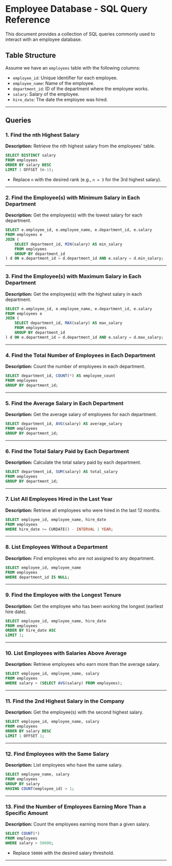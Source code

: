 
# Employee Database - SQL Query Reference

This document provides a collection of SQL queries commonly used to interact with an employee database.

## Table Structure
Assume we have an `employees` table with the following columns:
- `employee_id`: Unique identifier for each employee.
- `employee_name`: Name of the employee.
- `department_id`: ID of the department where the employee works.
- `salary`: Salary of the employee.
- `hire_date`: The date the employee was hired.

---

## Queries

### 1. Find the nth Highest Salary

**Description:** Retrieve the nth highest salary from the employees' table.

```sql
SELECT DISTINCT salary
FROM employees
ORDER BY salary DESC
LIMIT 1 OFFSET (n-1);
```
- Replace `n` with the desired rank (e.g., `n = 3` for the 3rd highest salary).

---

### 2. Find the Employee(s) with Minimum Salary in Each Department

**Description:** Get the employee(s) with the lowest salary for each department.

```sql
SELECT e.employee_id, e.employee_name, e.department_id, e.salary
FROM employees e
JOIN (
    SELECT department_id, MIN(salary) AS min_salary
    FROM employees
    GROUP BY department_id
) d ON e.department_id = d.department_id AND e.salary = d.min_salary;
```

---

### 3. Find the Employee(s) with Maximum Salary in Each Department

**Description:** Get the employee(s) with the highest salary in each department.

```sql
SELECT e.employee_id, e.employee_name, e.department_id, e.salary
FROM employees e
JOIN (
    SELECT department_id, MAX(salary) AS max_salary
    FROM employees
    GROUP BY department_id
) d ON e.department_id = d.department_id AND e.salary = d.max_salary;
```

---

### 4. Find the Total Number of Employees in Each Department

**Description:** Count the number of employees in each department.

```sql
SELECT department_id, COUNT(*) AS employee_count
FROM employees
GROUP BY department_id;
```

---

### 5. Find the Average Salary in Each Department

**Description:** Get the average salary of employees for each department.

```sql
SELECT department_id, AVG(salary) AS average_salary
FROM employees
GROUP BY department_id;
```

---

### 6. Find the Total Salary Paid by Each Department

**Description:** Calculate the total salary paid by each department.

```sql
SELECT department_id, SUM(salary) AS total_salary
FROM employees
GROUP BY department_id;
```

---

### 7. List All Employees Hired in the Last Year

**Description:** Retrieve all employees who were hired in the last 12 months.

```sql
SELECT employee_id, employee_name, hire_date
FROM employees
WHERE hire_date >= CURDATE() - INTERVAL 1 YEAR;
```

---

### 8. List Employees Without a Department

**Description:** Find employees who are not assigned to any department.

```sql
SELECT employee_id, employee_name
FROM employees
WHERE department_id IS NULL;
```

---

### 9. Find the Employee with the Longest Tenure

**Description:** Get the employee who has been working the longest (earliest hire date).

```sql
SELECT employee_id, employee_name, hire_date
FROM employees
ORDER BY hire_date ASC
LIMIT 1;
```

---

### 10. List Employees with Salaries Above Average

**Description:** Retrieve employees who earn more than the average salary.

```sql
SELECT employee_id, employee_name, salary
FROM employees
WHERE salary > (SELECT AVG(salary) FROM employees);
```

---

### 11. Find the 2nd Highest Salary in the Company

**Description:** Get the employee(s) with the second highest salary.

```sql
SELECT employee_id, employee_name, salary
FROM employees
ORDER BY salary DESC
LIMIT 1 OFFSET 1;
```

---

### 12. Find Employees with the Same Salary

**Description:** List employees who have the same salary.

```sql
SELECT employee_name, salary
FROM employees
GROUP BY salary
HAVING COUNT(employee_id) > 1;
```

---

### 13. Find the Number of Employees Earning More Than a Specific Amount

**Description:** Count the employees earning more than a given salary.

```sql
SELECT COUNT(*)
FROM employees
WHERE salary > 50000;
```
- Replace `50000` with the desired salary threshold.

---